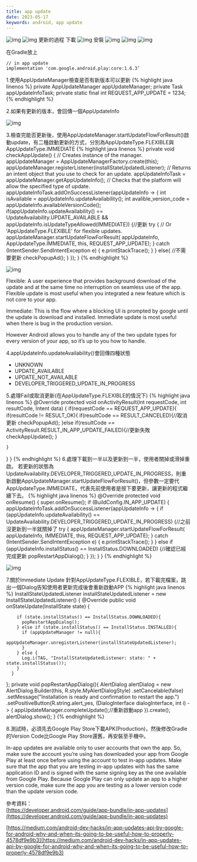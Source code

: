 ```yaml
---
title: app update
date: 2023-05-17
keywords: android, app update
---
```

![img]({{site.imgurl}}/android/old/app_update1.png)
![img]({{site.imgurl}}/android/old/app_update2.png)
更新的過程
下載
![img]({{site.imgurl}}/android/old/app_update3.png)
安裝
![img]({{site.imgurl}}/android/old/app_update4.png)
![img]({{site.imgurl}}/android/old/app_update5.png)
![img]({{site.imgurl}}/android/old/app_update6.png)

在Gradle放上
```
// in app update
implementation 'com.google.android.play:core:1.6.3’
```
1.使用AppUpdateManager檢查是否有新版本可以更新
{% highlight java linenos %}
private AppUpdateManager appUpdateManager;
private Task<AppUpdateInfo> appUpdateInfoTask;
private static final int REQUEST_APP_UPDATE = 1234;
{% endhighlight %}


2.如果有更新的版本，會回傳一個AppUpdateInfo

![img]({{site.imgurl}}/android/old/app_update7.png)

3.檢查完能否更新後，使用AppUpdateManager.startUpdateFlowForResult()啟動update，有二種啟動更新的方式，分別為AppUpdateType.FLEXIBLE與AppUpdateType.IMMEDIATE
{% highlight java linenos %}
private void checkAppUpdate() {
  // Creates instance of the manager.
  appUpdateManager = AppUpdateManagerFactory.create(this);
  appUpdateManager.registerListener(installStateUpdatedListener);
  // Returns an intent object that you use to check for an update.
  appUpdateInfoTask = appUpdateManager.getAppUpdateInfo();
  // Checks that the platform will allow the specified type of update.
  appUpdateInfoTask.addOnSuccessListener(appUpdateInfo -> {
    int isAvailable = appUpdateInfo.updateAvailability();
    int avalible_version_code = appUpdateInfo.availableVersionCode();
    if(appUpdateInfo.updateAvailability() == UpdateAvailability.UPDATE_AVAILABLE
       && appUpdateInfo.isUpdateTypeAllowed(IMMEDIATE)) {//更新
      try {
        // Or 'AppUpdateType.FLEXIBLE' for flexible updates.
        appUpdateManager.startUpdateFlowForResult(
          appUpdateInfo, AppUpdateType.IMMEDIATE, this, REQUEST_APP_UPDATE);
      } catch (IntentSender.SendIntentException e) {
        e.printStackTrace();
      }
    } else{
      //不需要更新
      checkPopupAd();
    }
  });
 }
{% endhighlight %}

![img]({{site.imgurl}}/android/old/app_update8.png)

Flexible: A user experience that provides background download of the update and at the same time no interruption on seamless use of the app. Flexible update is most useful when you integrated a new feature which is not core to your app. 

Immediate: This is the flow where a blocking UI is prompted by google until the update is download and installed. Immediate update is most useful when there is bug in the production version. 

However Android allows you to handle any of the two update types for every version of your app, so it’s up to you how to handle. 

4.appUpdateInfo.updateAvailability()會回傳四種狀態
- UNKNOWN
- UPDATE_AVAILABLE
- UPDATE_NOT_AVAILABLE
- DEVELOPER_TRIGGERED_UPDATE_IN_PROGRESS

5.處理Fail或取消更新(在AppUpdateType.FLEXIBLE的情況下)
{% highlight java linenos %}
@Override
protected void onActivityResult(int requestCode, int resultCode, Intent data) {
  if(requestCode == REQUEST_APP_UPDATE){
    if(resultCode != RESULT_OK){
      if(resultCode == RESULT_CANCELED){//取消更新
        checkPopupAd();
      }else if(resultCode == ActivityResult.RESULT_IN_APP_UPDATE_FAILED){//更新失敗
        checkAppUpdate();
      }

    }
  }
}
{% endhighlight %}
6.處理下載到一半以及更新到一半，使用者關掉或滑掉重啟。
若更新的狀態為UpdateAvailability.DEVELOPER_TRIGGERED_UPDATE_IN_PROGRESS，則重新啟動AppUpdateManager.startUpdateFlowForResult()，但參數一定要代AppUpdateType.IMMEDIATE，代表先前使用者是按下要更新，讓更新的程式繼續下去。
{% highlight java linenos %}
@Override
protected void onResume() {
  super.onResume();
  if (BuildConfig.IN_APP_UPDATE) {
    appUpdateInfoTask.addOnSuccessListener(appUpdateInfo -> {
      if (appUpdateInfo.updateAvailability() == UpdateAvailability.DEVELOPER_TRIGGERED_UPDATE_IN_PROGRESS) {//之前沒更新到一半就關掉了
        try {
          appUpdateManager.startUpdateFlowForResult(
              appUpdateInfo,
              IMMEDIATE,
              this,
              REQUEST_APP_UPDATE);
        } catch (IntentSender.SendIntentException e) {
          e.printStackTrace();
        }
      } else if (appUpdateInfo.installStatus() == InstallStatus.DOWNLOADED) {//確認已經完成更新
        popRestartAppDialog();
      }
    });
  }
}
{% endhighlight %}

![img]({{site.imgurl}}/android/old/app_update9.png)

7.關於Immediate Update
針對AppUpdateType.FLEXIBLE，若下載完檔案，跳出一個Dialog告知使用者更新完成後會重新啟動APP
{% highlight java linenos %}
InstallStateUpdatedListener installStateUpdatedListener = new
    InstallStateUpdatedListener() {
      @Override
      public void onStateUpdate(InstallState state) {

        if (state.installStatus() == InstallStatus.DOWNLOADED){
          popRestartAppDialog();
        } else if (state.installStatus() == InstallStatus.INSTALLED){
          if (appUpdateManager != null){
            appUpdateManager.unregisterListener(installStateUpdatedListener);
          }
        } else {
          Log.i(TAG, "InstallStateUpdatedListener: state: " + state.installStatus());
        }
      }
};
private void popRestartAppDialog(){
  AlertDialog alertDialog = new AlertDialog.Builder(this, R.style.MyAlertDialogStyle)
      .setCancelable(false)
      .setMessage("Installation is ready and confirmation to restart the app.")
      .setPositiveButton(R.string.alert_yes, (DialogInterface dialogInterface, int i) -> {
        appUpdateManager.completeUpdate();//重新啟動app
      }).create();
  alertDialog.show();
}
{% endhighlight %}

8.測試時，必須先去Google Play Store下載APK(Production)，然後修改Gradle的Version Code比Google Play Store還舊，再安裝至手機中。  

In-app updates are available only to user accounts that own the app. So, make sure the account you’re using has downloaded your app from Google Play at least once before using the account to test in-app updates.
Make sure that the app that you are testing in-app updates with has the same application ID and is signed with the same signing key as the one available from Google Play.
Because Google Play can only update an app to a higher version code, make sure the app you are testing as a lower version code than the update version code.  

參考資料：  
[https://developer.android.com/guide/app-bundle/in-app-updates](https://developer.android.com/guide/app-bundle/in-app-updates)

[https://medium.com/android-dev-hacks/in-app-updates-api-by-google-for-android-why-and-when-its-going-to-be-useful-how-to-properly-4578df9e9b3](https://medium.com/android-dev-hacks/in-app-updates-api-by-google-for-android-why-and-when-its-going-to-be-useful-how-to-properly-4578df9e9b3)

